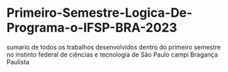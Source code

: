 # Primeiro-Semestre-Logica-De-Programa-o-IFSP-BRA-2023
sumario de todos os trabalhos desenvolvidos dentro do primeiro semestre no instinto federal de ciências e tecnologia de São Paulo campi Bragança Paulista
